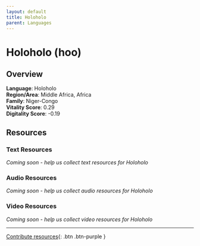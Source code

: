 ```yaml
---
layout: default
title: Holoholo
parent: Languages
---
```


# Holoholo (hoo)

## Overview

**Language**: Holoholo  
**Region/Area**: Middle Africa, Africa  
**Family**: Niger-Congo  
**Vitality Score**: 0.29  
**Digitality Score**: -0.19  

## Resources

### Text Resources
*Coming soon - help us collect text resources for Holoholo*

### Audio Resources
*Coming soon - help us collect audio resources for Holoholo*

### Video Resources
*Coming soon - help us collect video resources for Holoholo*

---

[Contribute resources](https://fairtrain.github.io/){: .btn .btn-purple }
